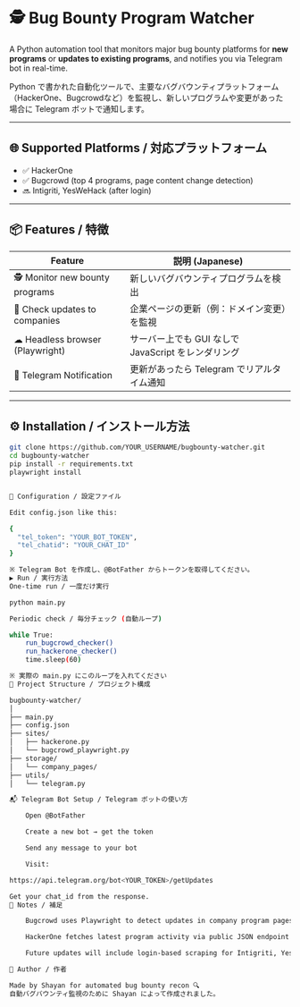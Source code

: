 # 🕵️ Bug Bounty Program Watcher

A Python automation tool that monitors major bug bounty platforms for **new programs** or **updates to existing programs**, and notifies you via Telegram bot in real-time.

Python で書かれた自動化ツールで、主要なバグバウンティプラットフォーム（HackerOne、Bugcrowdなど）を監視し、新しいプログラムや変更があった場合に Telegram ボットで通知します。

---

## 🌐 Supported Platforms / 対応プラットフォーム

- ✅ HackerOne
- ✅ Bugcrowd (top 4 programs, page content change detection)
- 🔜 Intigriti, YesWeHack (after login)

---

## 📦 Features / 特徴

| Feature                         | 説明 (Japanese)                                 |
|--------------------------------|--------------------------------------------------|
| 🕵️ Monitor new bounty programs | 新しいバグバウンティプログラムを検出             |
| 🔁 Check updates to companies  | 企業ページの更新（例：ドメイン変更）を監視       |
| ☁ Headless browser (Playwright)| サーバー上でも GUI なしで JavaScript をレンダリング |
| 📩 Telegram Notification        | 更新があったら Telegram でリアルタイム通知        |

---

## ⚙️ Installation / インストール方法

```bash
git clone https://github.com/YOUR_USERNAME/bugbounty-watcher.git
cd bugbounty-watcher
pip install -r requirements.txt
playwright install


📝 Configuration / 設定ファイル

Edit config.json like this:

{
  "tel_token": "YOUR_BOT_TOKEN",
  "tel_chatid": "YOUR_CHAT_ID"
}

※ Telegram Bot を作成し、@BotFather からトークンを取得してください。
▶️ Run / 実行方法
One-time run / 一度だけ実行

python main.py

Periodic check / 毎分チェック (自動ループ)

while True:
    run_bugcrowd_checker()
    run_hackerone_checker()
    time.sleep(60)

※ 実際の main.py にこのループを入れてください
📁 Project Structure / プロジェクト構成

bugbounty-watcher/
│
├── main.py
├── config.json
├── sites/
│   ├── hackerone.py
│   └── bugcrowd_playwright.py
├── storage/
│   └── company_pages/
├── utils/
│   └── telegram.py

📬 Telegram Bot Setup / Telegram ボットの使い方

    Open @BotFather

    Create a new bot → get the token

    Send any message to your bot

    Visit:

https://api.telegram.org/bot<YOUR_TOKEN>/getUpdates

Get your chat_id from the response.
📌 Notes / 補足

    Bugcrowd uses Playwright to detect updates in company program pages, including JavaScript-rendered content.

    HackerOne fetches latest program activity via public JSON endpoint.

    Future updates will include login-based scraping for Intigriti, YesWeHack, etc.

👤 Author / 作者

Made by Shayan for automated bug bounty recon 🔍
自動バグバウンティ監視のために Shayan によって作成されました。
